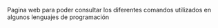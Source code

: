Pagina web para poder consultar los diferentes comandos utilizados en algunos lenguajes de programación
